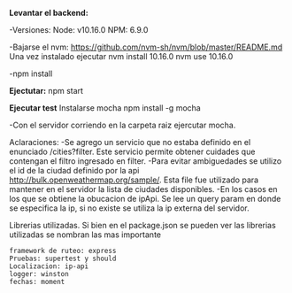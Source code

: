 **Levantar el backend:**

-Versiones:
  Node: v10.16.0
  NPM: 6.9.0
  
-Bajarse el nvm:
https://github.com/nvm-sh/nvm/blob/master/README.md
Una vez instalado ejecutar 
	nvm install 10.16.0
	nvm use 10.16.0

-npm install

**Ejectutar:** 
npm start

**Ejecutar test**
Instalarse mocha 
npm install -g mocha

-Con el servidor corriendo en la carpeta raiz ejercutar mocha.

Aclaraciones:
-Se agrego un servicio que no estaba definido en el enunciado /cities?filter. Este servicio permite obtener cuidades que contengan el filtro ingresado en filter.
-Para evitar ambiguedades se utilizo el id de la ciudad definido por la api http://bulk.openweathermap.org/sample/. Esta file fue utilizado para mantener en el servidor la lista de ciudades disponibles.
-En los casos en los que se obtiene la obucacion de ipApi. Se lee un query param en donde se especifica la ip, si no existe se utiliza la ip externa del servidor.

Librerias utilizadas. Si bien en el package.json se pueden ver las librerias utilizadas se nombran las mas importante

	framework de ruteo: express
	Pruebas: supertest y should
	Localizacion: ip-api
	logger: winston
	fechas: moment

